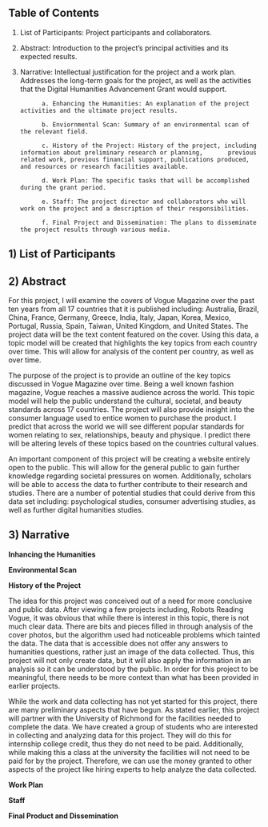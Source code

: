 ## **Table of Contents**
1) List of Participants: Project participants and collaborators.   
2) Abstract: Introduction to the project’s principal activities and its expected results. 
3) Narrative: Intellectual justification for the project and a work plan. Addresses the long-term goals for the project, as well as the activities that the Digital Humanities Advancement Grant would support. 
      
             a. Enhancing the Humanities: An explanation of the project activities and the ultimate project results.                                      
      
             b. Enviornmental Scan: Summary of an environmental scan of the relevant field.  
      
             c. History of the Project: History of the project, including information about preliminary research or planning,       previous related work, previous financial support, publications produced, and resources or research facilities available.  
    
             d. Work Plan: The specific tasks that will be accomplished during the grant period. 
      
             e. Staff: The project director and collaborators who will work on the project and a description of their responsibilities.
        
             f. Final Project and Dissemination: The plans to disseminate the project results through various media. 
      
## **1) List of Participants**

## **2) Abstract**
For this project, I will examine the covers of Vogue Magazine over the past ten years from all 17 countries that it is published including: Australia, Brazil, China, France, Germany, Greece, India, Italy, Japan, Korea, Mexico, Portugal, Russia, Spain, Taiwan, United Kingdom, and United States. The project data will be the text content featured on the cover. Using this data, a topic model will be created that highlights the key topics from each country over time. This will allow for analysis of the content per country, as well as over time. 

The purpose of the project is to provide an outline of the key topics discussed in Vogue Magazine over time. Being a well known fashion magazine, Vogue reaches a massive audience across the world. This topic model will help the public understand the cultural, societal, and beauty standards across 17 countries. The project will also provide insight into the consumer language used to entice women to purchase the product. I predict that across the world we will see different popular standards for women relating to sex, relationships, beauty and physique. I predict there will be altering levels of these topics based on the countries cultural values. 

An important component of this project will be creating a website entirely open to the public. This will allow for the general public to gain further knowledge regarding societal pressures on women. Additionally, scholars will be able to access the data to further contribute to their research and studies. There are a number of potential studies that could derive from this data set including: psychological studies, consumer advertising studies, as well as further digital humanities studies. 

## **3) Narrative**

**Inhancing the Humanities**

**Environmental Scan**

**History of the Project**

The idea for this project was conceived out of a need for more conclusive and public data. After viewing a few projects including, Robots Reading Vogue, it was obvious that while there is interest in this topic, there is not much clear data. There are bits and pieces filled in through analysis of the cover photos, but the algorithm used had noticeable problems which tainted the data. The data that is accessible does not offer any answers to humanities questions, rather just an image of the data collected. Thus, this project will not only create data, but it will also apply the information in an analysis so it can be understood by the public. In order for this project to be meaningful, there needs to be more context than what has been provided in earlier projects. 

While the work and data collecting has not yet started for this project, there are many preliminary aspects that have begun. As stated earlier, this project will partner with the University of Richmond for the facilities needed to complete the data. We have created a group of students who are interested in collecting and analyzing data for this project. They will do this for internship college credit, thus they do not need to be paid. Additionally, while making this a class at the university the facilities will not need to be paid for by the project. Therefore, we can use the money granted to other aspects of the project like hiring experts to help analyze the data collected. 

**Work Plan**

**Staff**

**Final Product and Dissemination**
